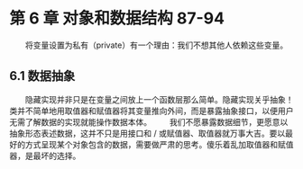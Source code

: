 # 第 6 章 对象和数据结构 87-94
　　将变量设置为私有（private）有一个理由：我们不想其他人依赖这些变量。

## 6.1 数据抽象
　　隐藏实现并非只是在变量之间放上一个函数层那么简单。隐藏实现关乎抽象！类并不简单地用取值器和赋值器将其变量推向外间，而是暴露抽象接口，以便用户无需了解数据的实现就能操作数据本体。
　　我们不愿暴露数据细节，更愿意以抽象形态表述数据，这并不只是用接口和 / 或赋值器、取值器就万事大吉。要以最好的方式呈现某个对象包含的数据，需要做严肃的思考。傻乐着乱加取值器和赋值器，是最坏的选择。



